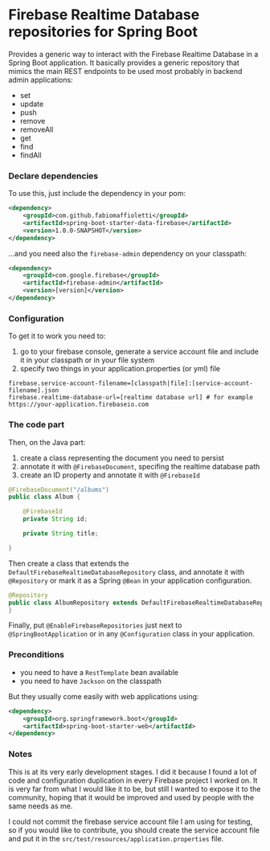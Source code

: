 # Firebase Realtime Database repositories for Spring Boot

Provides a generic way to interact with the Firebase Realtime Database in a Spring Boot application. It basically provides
a generic repository that mimics the main REST endpoints to be used most probably in backend admin applications:

- set
- update
- push
- remove
- removeAll
- get
- find
- findAll

### Declare dependencies

To use this, just include the dependency in your pom:

```xml
<dependency>
    <groupId>com.github.fabiomaffioletti</groupId>
    <artifactId>spring-boot-starter-data-firebase</artifactId>
    <version>1.0.0-SNAPSHOT</version>
</dependency>
```

...and you need also the `firebase-admin` dependency on your classpath:
```xml
<dependency>
    <groupId>com.google.firebase</groupId>
    <artifactId>firebase-admin</artifactId>
    <version>[version]</version>
</dependency>
```

### Configuration

To get it to work you need to:
1) go to your firebase console, generate a service account file and include it in your classpath
 or in your file system
2) specify two things in your application.properties (or yml) file

```properties
firebase.service-account-filename=[classpath|file]:[service-account-filename].json
firebase.realtime-database-url=[realtime database url] # for example https://your-application.firebaseio.com
```

### The code part

Then, on the Java part:
1) create a class representing the document you need to persist
2) annotate it with `@FirebaseDocument`, specifing the realtime database path
3) create an ID property and annotate it with `@FirebaseId`

```java
@FirebaseDocument("/albums")
public class Album {

    @FirebaseId
    private String id;

    private String title;

}
```

Then create a class that extends the `DefaultFirebaseRealtimeDatabaseRepository` class, and annotate it with `@Repository`
or mark it as a Spring `@Bean` in your application configuration.

```java
@Repository
public class AlbumRepository extends DefaultFirebaseRealtimeDatabaseRepository<Album, String> {
}
```

Finally, put `@EnableFirebaseRepositories` just next to `@SpringBootApplication` or in any `@Configuration` class in your
application.

### Preconditions
- you need to have a `RestTemplate` bean available
- you need to have `Jackson` on the classpath

But they usually come easily with web applications using:
```xml
<dependency>
    <groupId>org.springframework.boot</groupId>
    <artifactId>spring-boot-starter-web</artifactId>
</dependency>
```

### Notes
This is at its very early development stages. I did it because I found a lot of code and configuration duplication in 
every Firebase project I worked on. It is very far from what I would like it to be, but still I wanted to expose it to 
the community, hoping that it would be improved and used by people with the same needs as me.

I could not commit the firebase service account file I am using for testing, so if you would like to contribute, you should
create the service account file and put it in the `src/test/resources/application.properties` file.